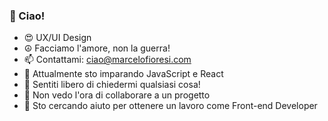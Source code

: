 ### 👋 Ciao!

- 😍 UX/UI Design
- ☮ Facciamo l'amore, non la guerra! 
- 📫 Contattami: ciao@marcelofioresi.com
- 🌱 Attualmente sto imparando JavaScript e React
- 💬 Sentiti libero di chiedermi qualsiasi cosa!
- 👯 Non vedo l'ora di collaborare a un progetto
- 🤔 Sto cercando aiuto per ottenere un lavoro come Front-end Developer


<!-- 

- 😄 Pronouns: he/him
- 🌱 I’m currently learning JavaScript
- 💬 Feel free to ask me about anything!
- 📫 Reach me out: ciao@marcelofioresi.com
- 👯 I’m looking foward to collaborate on a project
- 🤔 I’m looking for help with getting a job as UX/UI Designer and/or Front-end Developer
- ☮  Make Love, not war! 

| Rank | Languages |
|-----:|-----------|
|     1| HTML      |
|     2| CSS       |
|     3| JavaScript|

![GitHub Langs](https://github-readme-stats.vercel.app/api/top-langs/?username=mrnfg&layout=compact&theme=theme)

### ⚡ Sad facts list about

<details>
<summary>Job Searching</summary>

- Recruiters only look at your resume for 6 seconds on average12.
- The average job opening attracts 250 resumes1.
- Only 2% of applicants will be called for an interview12.
- 80% of jobs never get posted and are only found through networking2.
- The #1 way people discover a new job is through a referral2.
- Having someone put in a good word for you can increase your chances of getting hired by 40%2.
- 76% of resumes are discarded for an unprofessional email address1.
- Including a photo on your resume can result in an 88% rejection rate1.
- Applicant Tracking Software can eliminate 75% of the applicants based on keywords and formatting1.
- 55% of interview candidates were rejected for the way they acted, dressed or walked through the door1.
- 79% of job seekers use social media in their job search2.
- Employers get the first resume within 200 seconds after the job offer appears online1.
- Only around 17% of the recruiters tend to read the cover letters1.
- The average time to hire across all industries is 36 days3.
- The best day to apply for a job is Monday3.
- The best time to apply for a job is between 6 AM and 10 AM3.
- The most common lie on resumes is about skills3.
- The most in-demand soft skills are creativity, persuasion, and collaboration3.
- The most in-demand hard skills are blockchain, cloud computing, and analytical reasoning3.
- The most common reason for quitting a job is lack of career growth4.
- I hope you find these facts interesting and helpful. 😊

Received message. Sure, here are 20 fun facts about job search that I found online: - Recruiters only look at your resume for **6 seconds** on average . - The average job opening attracts **250 resumes**. - Only **2%** of applicants will be called for an interview . - **80%** of jobs never get posted and are only found through networking. - The #1 way people discover a new job is through a referral. - Having someone put in a good word for you can increase your chances of getting hired by **40%**. - **76%** of resumes are discarded for an unprofessional email address. - Including a photo on your resume can result in an **88%** rejection rate. - Applicant Tracking Software can eliminate **75%** of the applicants based on keywords and formatting. - **55%** of interview candidates were rejected for the way they acted, dressed or walked through the door. - **79%** of job seekers use social media in their job search. - Employers get the first resume within **200 seconds** after the job offer appears online. - Only around **17%** of the recruiters tend to read the cover letters. - The average time to hire across all industries is **36 days**. - The best day to apply for a job is **Monday**. - The best time to apply for a job is between **6 AM and 10 AM**. - The most common lie on resumes is about **skills**. - The most in-demand soft skills are **creativity**, **persuasion**, and **collaboration**. - The most in-demand hard skills are **blockchain**, **cloud computing**, and **analytical reasoning**. - The most common reason for quitting a job is **lack of career growth**. I hope you find these facts interesting and helpful. 😊

Learn more:
1. jobmonkey.com
2. themuse.com
3. myamcat.com
4. resumeprime.com
5. bing.com

</details>

https://docs.github.com/en/get-started/writing-on-github

-->
